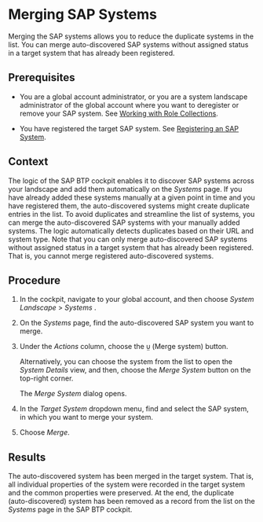 <!-- loio5592d86cdd7244ce82655282981a16aa -->

<link rel="stylesheet" type="text/css" href="../css/sap-icons.css"/>

# Merging SAP Systems

Merging the SAP systems allows you to reduce the duplicate systems in the list. You can merge auto-discovered SAP systems without assigned status in a target system that has already been registered.



<a name="loio5592d86cdd7244ce82655282981a16aa__prereq_mnr_rn1_w5b"/>

## Prerequisites

-   You are a global account administrator, or you are a system landscape administrator of the global account where you want to deregister or remove your SAP system. See [Working with Role Collections](../50-administration-and-ops/working-with-role-collections-393ea0b.md).

-   You have registered the target SAP system. See [Registering an SAP System](registering-an-sap-system-2ffdaff.md).




## Context

The logic of the SAP BTP cockpit enables it to discover SAP systems across your landscape and add them automatically on the *Systems* page. If you have already added these systems manually at a given point in time and you have registered them, the auto-discovered systems might create duplicate entries in the list. To avoid duplicates and streamline the list of systems, you can merge the auto-discovered SAP systems with your manually added systems. The logic automatically detects duplicates based on their URL and system type. Note that you can only merge auto-discovered SAP systems without assigned status in a target system that has already been registered. That is, you cannot merge registered auto-discovered systems.



## Procedure

1.  In the cockpit, navigate to your global account, and then choose *System Landscape* \> *Systems* .

2.  On the *Systems* page, find the auto-discovered SAP system you want to merge.

3.  Under the *Actions* column, choose the <span class="SAP-icons"></span> \(Merge system\) button.

    Alternatively, you can choose the system from the list to open the *System Details* view, and then, choose the *Merge System* button on the top-right corner.

    The *Merge System* dialog opens.

4.  In the *Target System* dropdown menu, find and select the SAP system, in which you want to merge your system.

5.  Choose *Merge*.




<a name="loio5592d86cdd7244ce82655282981a16aa__result_xgx_jhw_p5b"/>

## Results

The auto-discovered system has been merged in the target system. That is, all individual properties of the system were recorded in the target system and the common properties were preserved. At the end, the duplicate \(auto-discovered\) system has been removed as a record from the list on the *Systems* page in the SAP BTP cockpit.

